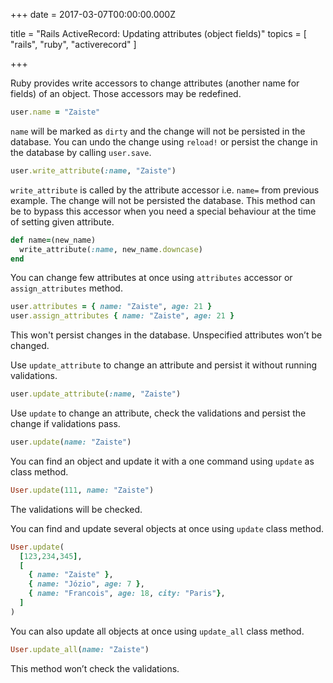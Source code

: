 
+++
date = 2017-03-07T00:00:00.000Z


title = "Rails ActiveRecord: Updating attributes (object fields)"
topics = [ "rails", "ruby", "activerecord" ]

+++

Ruby provides write accessors to change attributes (another name for fields) of an object. Those accessors may be redefined.

```ruby
user.name = "Zaiste"
```

`name` will be marked as `dirty` and the change will not be persisted in the database. You can undo the change using `reload!` or persist the change in the database by calling `user.save`.

```ruby
user.write_attribute(:name, "Zaiste")
```

`write_attribute` is called by the attribute accessor i.e. `name=` from previous example. The change will not be persisted the database. This method can be to bypass this accessor when you need a special behaviour at the time of setting given attribute.

```ruby
def name=(new_name)
  write_attribute(:name, new_name.downcase)
end
```

You can change few attributes at once using `attributes` accessor or `assign_attributes` method.

```ruby
user.attributes = { name: "Zaiste", age: 21 }
user.assign_attributes { name: "Zaiste", age: 21 }
```

This won't persist changes in the database. Unspecified attributes won’t be changed.

Use `update_attribute` to change an attribute and persist it without running validations.

```ruby
user.update_attribute(:name, "Zaiste")
```

Use `update` to change an attribute, check the validations and persist the change if validations pass.

```ruby
user.update(name: "Zaiste")
```

You can find an object and update it with a one command using `update` as class method.

```ruby
User.update(111, name: "Zaiste")
```

The validations will be checked.

You can find and update several objects at once using `update` class method.

```ruby
User.update(
  [123,234,345],
  [
    { name: "Zaiste" },
    { name: "Józio", age: 7 },
    { name: "Francois", age: 18, city: "Paris"},
  ]
)
```

You can also update all objects at once using `update_all` class method.

```ruby
User.update_all(name: "Zaiste")
```

This method won’t check the validations.
